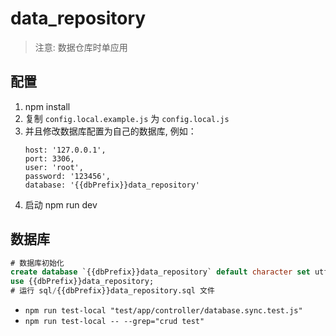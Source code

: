 # data_repository

> 注意: 数据仓库时单应用

## 配置

1. npm install
2. 复制 `config.local.example.js` 为 `config.local.js`
3. 并且修改数据库配置为自己的数据库, 例如：
   ```
   host: '127.0.0.1',
   port: 3306,
   user: 'root',
   password: '123456',
   database: '{{dbPrefix}}data_repository'
   ```
4. 启动 npm run dev

## 数据库

```sql
# 数据库初始化
create database `{{dbPrefix}}data_repository` default character set utf8mb4 collate utf8mb4_bin;
use {{dbPrefix}}data_repository;
# 运行 sql/{{dbPrefix}}data_repository.sql 文件
```

- `npm run test-local "test/app/controller/database.sync.test.js"`
- `npm run test-local -- --grep="crud test"`